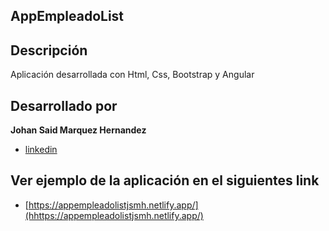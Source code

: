 ## AppEmpleadoList
## Descripción 
Aplicación desarrollada con Html, Css, Bootstrap y Angular

## Desarrollado por 
**Johan Said Marquez Hernandez**  
* [linkedin](www.linkedin.com/in/johansmh)

## Ver ejemplo de la aplicación en el siguientes link
* [https://appempleadolistjsmh.netlify.app/](hhttps://appempleadolistjsmh.netlify.app/)
